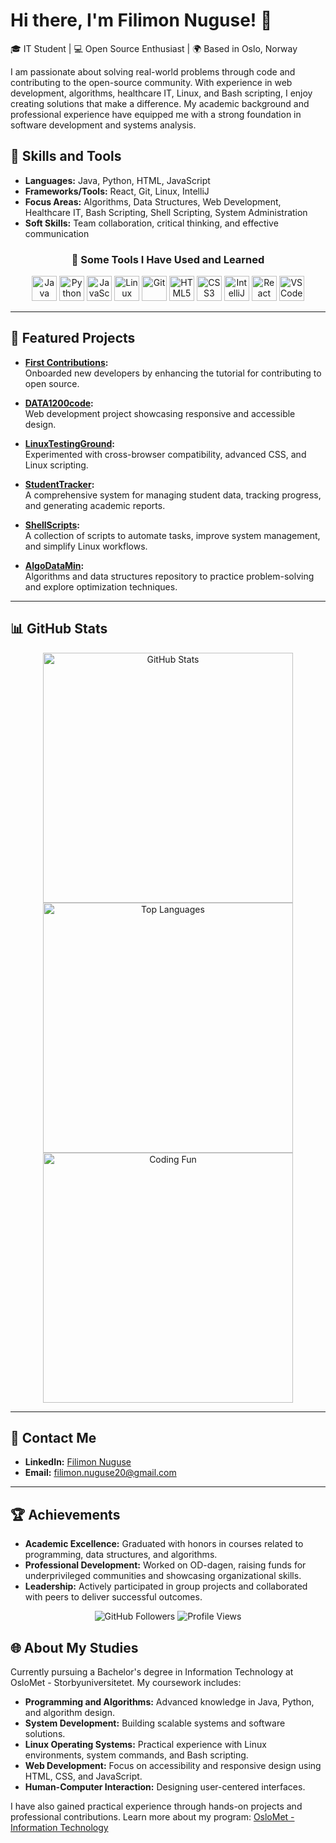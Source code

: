 # Hi there, I'm Filimon Nuguse! 👋  
🎓 IT Student | 💻 Open Source Enthusiast | 🌍 Based in Oslo, Norway

I am passionate about solving real-world problems through code and contributing to the open-source community. With experience in web development, algorithms, healthcare IT, Linux, and Bash scripting, I enjoy creating solutions that make a difference. My academic background and professional experience have equipped me with a strong foundation in software development and systems analysis.

## 🚀 Skills and Tools
- **Languages:** Java, Python, HTML, JavaScript
- **Frameworks/Tools:** React, Git, Linux, IntelliJ
- **Focus Areas:** Algorithms, Data Structures, Web Development, Healthcare IT, Bash Scripting, Shell Scripting, System Administration
- **Soft Skills:** Team collaboration, critical thinking, and effective communication

<div align="center">
  <h3>🚀 Some Tools I Have Used and Learned</h3>
  <img src="https://img.icons8.com/color/48/000000/java-coffee-cup-logo.png" alt="Java" width="40" height="40"/>
  <img src="https://img.icons8.com/color/48/000000/python.png" alt="Python" width="40" height="40"/>
  <img src="https://img.icons8.com/color/48/000000/javascript.png" alt="JavaScript" width="40" height="40"/>
  <img src="https://img.icons8.com/color/48/000000/linux.png" alt="Linux" width="40" height="40"/>
  <img src="https://img.icons8.com/color/48/000000/git.png" alt="Git" width="40" height="40"/>
  <img src="https://img.icons8.com/color/48/000000/html-5--v1.png" alt="HTML5" width="40" height="40"/>
  <img src="https://img.icons8.com/color/48/000000/css3.png" alt="CSS3" width="40" height="40"/>
  <img src="https://img.icons8.com/color/48/000000/intellij-idea.png" alt="IntelliJ IDEA" width="40" height="40"/>
  <img src="https://img.icons8.com/officel/40/000000/react.png" alt="React" width="40" height="40"/>
  <img src="https://img.icons8.com/color/48/000000/visual-studio-code-2019.png" alt="VSCode" width="40" height="40"/>
</div>

---

## 🌟 Featured Projects
- **[First Contributions](https://github.com/Filimon-Coding/first-contributions):**  
  Onboarded new developers by enhancing the tutorial for contributing to open source.
  
- **[DATA1200code](https://github.com/Filimon-Coding/DATA1200code):**  
  Web development project showcasing responsive and accessible design.
  
- **[LinuxTestingGround](https://github.com/Filimon-Coding/LinuxTestingGround):**  
  Experimented with cross-browser compatibility, advanced CSS, and Linux scripting.
  
- **[StudentTracker](https://github.com/Filimon-Coding/StudentTracker):**  
  A comprehensive system for managing student data, tracking progress, and generating academic reports.

- **[ShellScripts](https://github.com/Filimon-Coding/ShellScripts):**  
  A collection of scripts to automate tasks, improve system management, and simplify Linux workflows.
  
- **[AlgoDataMin](https://github.com/Filimon-Coding/AlgoDataMin):**  
  Algorithms and data structures repository to practice problem-solving and explore optimization techniques.

---

## 📊 GitHub Stats
<div align="center">
  <img src="https://github-readme-stats.vercel.app/api?username=Filimon-Coding&show_icons=true&theme=radical" alt="GitHub Stats" width="400"/>
  <img src="https://github-readme-stats.vercel.app/api/top-langs/?username=Filimon-Coding&layout=compact&theme=radical" alt="Top Languages" width="400"/>
</div>

<div align="center">
  <img src="https://media.giphy.com/media/f3iwJFOVOwuy7K6FFw/giphy.gif" alt="Coding Fun" width="400"/>
</div>

---

## 📧 Contact Me
- **LinkedIn:** [Filimon Nuguse](https://www.linkedin.com/in/filimon-nuguse-kaleab-089b62258/)
- **Email:** filimon.nuguse20@gmail.com

---

## 🏆 Achievements
- **Academic Excellence:** Graduated with honors in courses related to programming, data structures, and algorithms.
- **Professional Development:** Worked on OD-dagen, raising funds for underprivileged communities and showcasing organizational skills.
- **Leadership:** Actively participated in group projects and collaborated with peers to deliver successful outcomes.

<div align="center">
  <img src="https://img.shields.io/github/followers/Filimon-Coding?style=social" alt="GitHub Followers"/>
  <img src="https://komarev.com/ghpvc/?username=Filimon-Coding&color=green" alt="Profile Views"/>
</div>


## 🌐 About My Studies
Currently pursuing a Bachelor's degree in Information Technology at OsloMet - Storbyuniversitetet. My coursework includes:
- **Programming and Algorithms:** Advanced knowledge in Java, Python, and algorithm design.
- **System Development:** Building scalable systems and software solutions.
- **Linux Operating Systems:** Practical experience with Linux environments, system commands, and Bash scripting.
- **Web Development:** Focus on accessibility and responsive design using HTML, CSS, and JavaScript.
- **Human-Computer Interaction:** Designing user-centered interfaces.

I have also gained practical experience through hands-on projects and professional contributions. Learn more about my program: [OsloMet - Information Technology](https://www.oslomet.no/studier/tkd/informasjonsteknologi)
